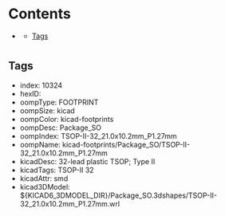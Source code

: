 



Contents
========

* [](#)
	* [Tags](#tags)

# 

## Tags

- index: 10324
- hexID: 
- oompType: FOOTPRINT
- oompSize: kicad
- oompColor: kicad-footprints
- oompDesc: Package_SO
- oompIndex: TSOP-II-32_21.0x10.2mm_P1.27mm
- oompName: kicad-footprints/Package_SO/TSOP-II-32_21.0x10.2mm_P1.27mm
- kicadDesc: 32-lead plastic TSOP; Type II
- kicadTags: TSOP-II 32
- kicadAttr: smd
- kicad3DModel: ${KICAD6_3DMODEL_DIR}/Package_SO.3dshapes/TSOP-II-32_21.0x10.2mm_P1.27mm.wrl
